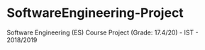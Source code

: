# SoftwareEngineering-Project
Software Engineering (ES) Course Project (Grade: 17.4/20) - IST - 2018/2019
